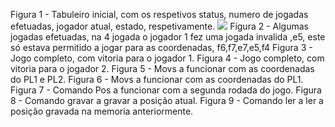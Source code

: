 Figura 1 - Tabuleiro inicial, com os respetivos status, numero de jogadas efetuadas, jogador atual, estado, respetivamente.
![](la1PL03G03/Imagens/figura1.png)
Figura 2 - Algumas jogadas efetuadas, na 4 jogada o jogador 1 fez uma jogada invalida ,e5, este só estava permitido a jogar para as coordenadas, f6,f7,e7,e5,f4
Figura 3 - Jogo completo, com vitoria para o jogador 1.
Figura 4 - Jogo completo, com vitoria para o jogador 2.
Figura 5 - Movs a funcionar com as coordenadas do PL1 e PL2.
Figura 6 - Movs a funcionar com as coordenadas do PL1.
Figura 7 - Comando Pos a funcionar com a segunda rodada do jogo.
Figura 8 - Comando gravar a gravar a posição atual.
Figura 9 - Comando ler a ler a posição gravada na memoria anteriormente.
